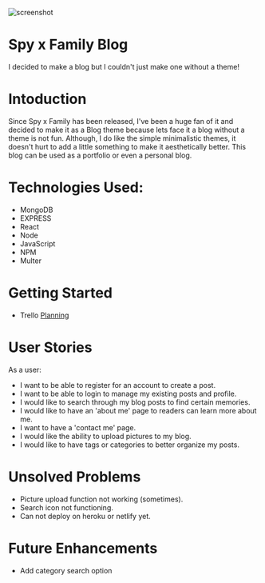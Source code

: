 ![screenshot](/home/xtmaesa/GA/Blog_Project_3/images/Screenshot_2.png)

# Spy x Family Blog
I decided to make a blog but I couldn't just make one without a theme!

# Intoduction
Since Spy x Family has been released, I've been a huge fan of it and decided to make it as a Blog theme because lets face it a blog without a theme is not fun. Although, I do like the simple minimalistic themes, it doesn't hurt to add a little something to make it aesthetically better. This blog can be used as a portfolio or even a personal blog.

# Technologies Used:
- MongoDB 
- EXPRESS
- React
- Node
- JavaScript
- NPM
- Multer

# Getting Started 
- Trello [Planning](https://trello.com/b/H1YwVb3e/project-3-blog)


# User Stories
As a user:

- I want to be able to register for an account to create a post.
- I want to be able to login to manage my existing posts and profile.
- I would like to search through my blog posts to find certain memories.
- I would like to have an 'about me' page to readers can learn more about me.
- I want to have a 'contact me' page.
- I would like the ability to upload pictures to my blog.
- I would like to have tags or categories to better organize my posts. 

# Unsolved Problems
- Picture upload function not working (sometimes).
- Search icon not functioning.
- Can not deploy on heroku or netlify yet.

# Future Enhancements
- Add category search option

